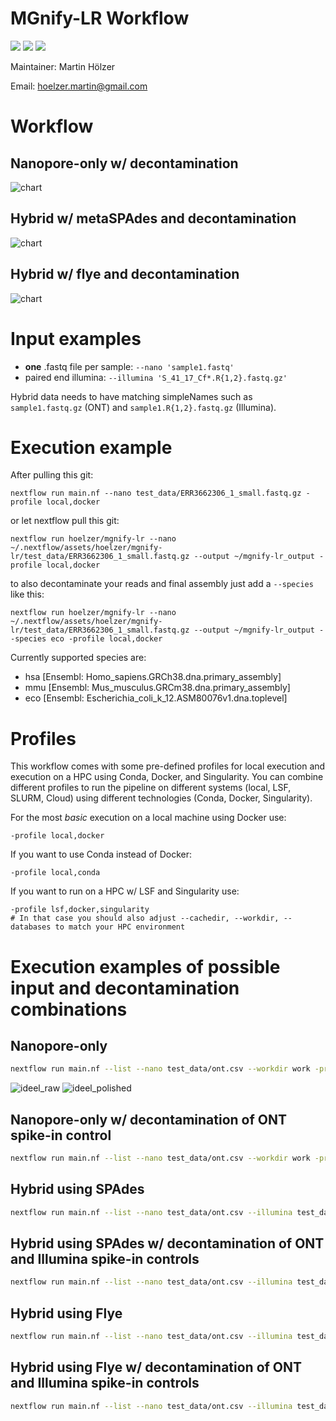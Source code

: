 # MGnify-LR Workflow

![](https://img.shields.io/badge/nextflow-20.01.0-brightgreen)
![](https://img.shields.io/badge/uses-docker-blue.svg)
![](https://img.shields.io/badge/uses-conda-yellow.svg)

Maintainer: Martin H&ouml;lzer

Email: hoelzer.martin@gmail.com

# Workflow

## Nanopore-only w/ decontamination
![chart](figures/chart_ont_clean.png)

## Hybrid w/ metaSPAdes and decontamination
![chart](figures/chart_hybrid_spades_clean.png)

## Hybrid w/ flye and decontamination
![chart](figures/chart_hybrid_flye_clean.png)

# Input examples

* **one** .fastq file per sample: `--nano 'sample1.fastq'`
* paired end illumina: `--illumina 'S_41_17_Cf*.R{1,2}.fastq.gz'`

Hybrid data needs to have matching simpleNames such as ``sample1.fastq.gz`` (ONT) and ``sample1.R{1,2}.fastq.gz`` (Illumina).

# Execution example

After pulling this git:
```
nextflow run main.nf --nano test_data/ERR3662306_1_small.fastq.gz -profile local,docker
```

or let nextflow pull this git:

```
nextflow run hoelzer/mgnify-lr --nano ~/.nextflow/assets/hoelzer/mgnify-lr/test_data/ERR3662306_1_small.fastq.gz --output ~/mgnify-lr_output -profile local,docker
```

to also decontaminate your reads and final assembly just add a ``--species`` like this:

```
nextflow run hoelzer/mgnify-lr --nano ~/.nextflow/assets/hoelzer/mgnify-lr/test_data/ERR3662306_1_small.fastq.gz --output ~/mgnify-lr_output --species eco -profile local,docker
```

Currently supported species are:
* hsa [Ensembl: Homo_sapiens.GRCh38.dna.primary_assembly]
* mmu [Ensembl: Mus_musculus.GRCm38.dna.primary_assembly]
* eco [Ensembl: Escherichia_coli_k_12.ASM80076v1.dna.toplevel]


# Profiles
This workflow comes with some pre-defined profiles for local execution and execution on a HPC using Conda, Docker, and Singularity. You can combine different profiles to run the pipeline on different systems (local, LSF, SLURM, Cloud) using different technologies (Conda, Docker, Singularity). 

For the most _basic_ execution on a local machine using Docker use: 
```
-profile local,docker
```

If you want to use Conda instead of Docker:
```
-profile local,conda
```

If you want to run on a HPC w/ LSF and Singularity use:
```
-profile lsf,docker,singularity
# In that case you should also adjust --cachedir, --workdir, --databases to match your HPC environment
```

# Execution examples of possible input and decontamination combinations

## Nanopore-only 
```bash
nextflow run main.nf --list --nano test_data/ont.csv --workdir work -profile local,docker --output results/test_ont-only
```

![ideel_raw](ideel/test_ont-only/test_raw_assembly_ideel.png)
![ideel_polished](ideel/test_ont-only/test_polished_ideel.png)

## Nanopore-only w/ decontamination of ONT spike-in control
```bash
nextflow run main.nf --list --nano test_data/ont.csv --workdir work -profile local,docker -resume --output results/test_ont-only-clean --index_ont clean/ont/DCS.mmi --index_fna clean/assembly/DCS_FNA.mmi
```

## Hybrid using SPAdes 
```bash
nextflow run main.nf --list --nano test_data/ont.csv --illumina test_data/ill.csv --workdir work -profile local,docker -resume --output results/test_hybrid-spades 
```

## Hybrid using SPAdes w/ decontamination of ONT and Illumina spike-in controls
```bash
nextflow run main.nf --list --nano test_data/ont.csv --illumina test_data/ill.csv --workdir work -profile local,docker -resume --output results/test_hybrid-spades-clean --index_ont clean/ont/DCS.mmi --index_fna clean/assembly/NC_001422_DCS.mmi --bbduk clean/NC_001422.fna.gz 
```

## Hybrid using Flye 
```bash
nextflow run main.nf --list --nano test_data/ont.csv --illumina test_data/ill.csv --workdir work -profile local,docker -resume --output results/test_hybrid-flye --assemblerHybrid flye
```

## Hybrid using Flye w/ decontamination of ONT and Illumina spike-in controls
```bash
nextflow run main.nf --list --nano test_data/ont.csv --illumina test_data/ill.csv --workdir work -profile local,docker -resume --output results/test_hybrid-flye-clean --index_ont clean/ont/DCS.mmi --index_fna clean/assembly/NC_001422_DCS.mmi --bbduk clean/NC_001422.fna.gz --assemblerHybrid flye
```
